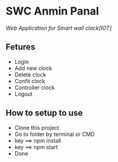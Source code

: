 # SWC Anmin Panal
*Web Application for Smart wall clack[IOT]*

## Fetures
* Login
* Add new clock
* Delete clock
* Confit clock
* Controller clock
* Logout

## How to setup to use
* Clone this project
* Go to folder by terminal or CMD
* key ==> npm install
* key ==> npm start
* Done
